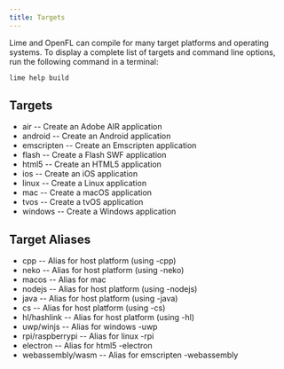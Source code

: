 ```yaml
---
title: Targets
---
```


Lime and OpenFL can compile for many target platforms and operating systems. To display a complete list of targets and command line options, run the following command in a terminal:

```sh
lime help build
```

## Targets

* air -- Create an Adobe AIR application
* android -- Create an Android application
* emscripten -- Create an Emscripten application
* flash -- Create a Flash SWF application
* html5 -- Create an HTML5 application
* ios -- Create an iOS application
* linux -- Create a Linux application
* mac -- Create a macOS application
* tvos -- Create a tvOS application
* windows -- Create a Windows application

## Target Aliases

* cpp -- Alias for host platform (using -cpp)
* neko -- Alias for host platform (using -neko)
* macos -- Alias for mac
* nodejs -- Alias for host platform (using -nodejs)
* java -- Alias for host platform (using -java)
* cs -- Alias for host platform (using -cs)
* hl/hashlink -- Alias for host platform (using -hl)
* uwp/winjs -- Alias for windows -uwp
* rpi/raspberrypi -- Alias for linux -rpi
* electron -- Alias for html5 -electron
* webassembly/wasm -- Alias for emscripten -webassembly